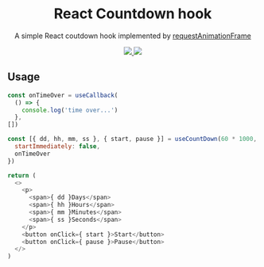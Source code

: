 <h1 align="center">React Countdown hook</h1>

<p align="center">A simple React coutdown hook implemented by <a href="https://developer.mozilla.org/en-US/docs/Web/API/window/requestAnimationFrame">requestAnimationFrame</a></p>

<p align="center">
  <a href="https://github.com/liyiming22/react-countdown-hook/actions">
    <img src="https://github.com/liyiming22/react-countdown-hook/workflows/Build/badge.svg" />
  </a>
  <a href="https://www.npmjs.com/package/use-countdown-hook">
    <img src="https://img.shields.io/npm/v/use-countdown-hook.svg" />
  </a>
</p>
</p>

## Usage
```javascript
const onTimeOver = useCallback(
  () => {
    console.log('time over...')
  },
[])

const [{ dd, hh, mm, ss }, { start, pause }] = useCountDown(60 * 1000, {
  startImmediately: false,
  onTimeOver
})

return (
  <>
    <p>
      <span>{ dd }Days</span>
      <span>{ hh }Hours</span>
      <span>{ mm }Minutes</span>
      <span>{ ss }Seconds</span>
    </p>
    <button onClick={ start }>Start</button>
    <button onClick={ pause }>Pause</button>
  </>
)
```
